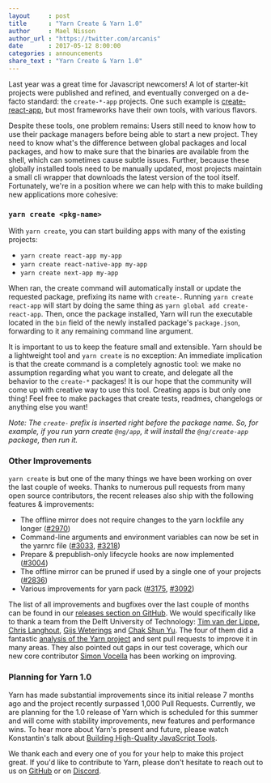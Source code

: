 ```yaml
---
layout     : post
title      : "Yarn Create & Yarn 1.0"
author     : Mael Nisson
author_url : "https://twitter.com/arcanis"
date       : 2017-05-12 8:00:00
categories : announcements
share_text : "Yarn Create & Yarn 1.0"
---
```



Last year was a great time for Javascript newcomers! A lot of starter-kit projects were published and refined, and eventually converged on a de-facto standard: the `create-*-app` projects. One such example is [create-react-app](https://github.com/facebookincubator/create-react-app), but most frameworks have their own tools, with various flavors.

Despite these tools, one problem remains: Users still need to know how to use their package managers before being able to start a new project. They need to know what's the difference between global packages and local packages, and how to make sure that the binaries are available from the shell, which can sometimes cause subtle issues. Further, because these globally installed tools need to be manually updated, most projects maintain a small cli wrapper that downloads the latest version of the tool itself. Fortunately, we're in a position where we can help with this to make building new applications more cohesive:

### `yarn create <pkg-name>`

With `yarn create`, you can start building apps with many of the existing projects:

* `yarn create react-app my-app`
* `yarn create react-native-app my-app`
* `yarn create next-app my-app`

When ran, the create command will automatically install or update the requested package, prefixing its name with `create-`. Running `yarn create react-app` will start by doing the same thing as `yarn global add create-react-app`. Then, once the package installed, Yarn will run the executable located in the `bin` field of the newly installed package's `package.json`, forwarding to it any remaining command line argument.

It is important to us to keep the feature small and extensible. Yarn should be a lightweight tool and `yarn create` is no exception: An immediate implication is that the create command is a completely agnostic tool: we make no assumption regarding what you want to create, and delegate all the behavior to the `create-*` packages! It is our hope that the community will come up with creative way to use this tool. Creating apps is but only one thing! Feel free to make packages that create tests, readmes, changelogs or anything else you want!

*Note: The `create-` prefix is inserted right before the package name. So, for example, if you run yarn create `@ng/app`, it will install the `@ng/create-app` package, then run it.*

### Other Improvements

`yarn create` is but one of the many things we have been working on over the last couple of weeks. Thanks to numerous pull requests from many open source contributors, the recent releases also ship with the following features & improvements:

* The offline mirror does not require changes to the yarn lockfile any longer ([#2970](https://github.com/yarnpkg/yarn/pull/2970))
* Command-line arguments and environment variables can now be set in the yarnrc file ([#3033](https://github.com/yarnpkg/yarn/pull/3033), [#3218](https://github.com/yarnpkg/yarn/pull/3218))
* Prepare & prepublish-only lifecycle hooks are now implemented ([#3004](https://github.com/yarnpkg/yarn/pull/3004))
* The offline mirror can be pruned if used by a single one of your projects ([#2836](https://github.com/yarnpkg/yarn/pull/2836))
* Various improvements for yarn pack ([#3175](https://github.com/yarnpkg/yarn/pull/3175), [#3092](https://github.com/yarnpkg/yarn/pull/3092))

The list of all improvements and bugfixes over the last couple of months can be found in our [releases section on GitHub](https://github.com/yarnpkg/yarn/releases). We would specifically like to thank a team from the Delft University of Technology: [Tim van der Lippe](https://github.com/timvdlippe), [Chris Langhout](https://github.com/clanghout), [Gijs Weterings](https://github.com/gijsweterings) and [Chak Shun Yu](https://github.com/keraito). The four of them did a fantastic [analysis of the Yarn project](https://delftswa.gitbooks.io/desosa-2017/content/yarn/chapter.html) and sent pull requests to improve it in many areas. They also pointed out gaps in our test coverage, which our new core contributor [Simon Vocella](https://github.com/voxsim) has been working on improving.

### Planning for Yarn 1.0

Yarn has made substantial improvements since its initial release 7 months ago and the project recently surpassed 1,000 Pull Requests. Currently, we are planning for the 1.0 release of Yarn which is scheduled for this summer and will come with stability improvements, new features and performance wins. To hear more about Yarn's present and future, please watch Konstantin's talk about [Building High-Quality JavaScript Tools](https://developers.facebook.com/videos/f8-2017/building-high-quality-javascript-tools/).

We thank each and every one of you for your help to make this project great. If you'd like to contribute to Yarn, please don't hesitate to reach out to us on [GitHub](https://github.com/yarnpkg/yarn) or on [Discord](https://discordapp.com/invite/yarnpkg).
